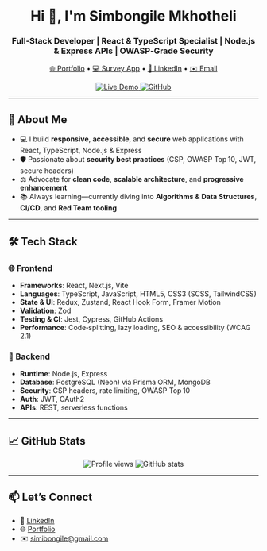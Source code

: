 <h1 align="center">Hi 👋, I'm Simbongile Mkhotheli</h1>
<h3 align="center">Full‑Stack Developer | React & TypeScript Specialist | Node.js & Express APIs | OWASP‑Grade Security</h3>

<p align="center">
  <a href="https://simbongile-mkoteli.vercel.app" target="_blank">🌐 Portfolio</a> • 
  <a href="https://github.com/simbongile-mkhotheli/survey-app" target="_blank">💻 Survey App</a> • 
  <a href="https://linkedin.com/in/mkoteli" target="_blank">💼 LinkedIn</a> • 
  <a href="mailto:simbongile@gmail.com">✉️ Email</a>
</p>

<p align="center">
  <a href="survey-app-beta-ivory.vercel.app/" target="_blank">
    <img src="https://img.shields.io/badge/demo-live-brightgreen" alt="Live Demo" />
  </a>
  <a href="https://github.com/simbongile-mkhotheli/survey-app" target="_blank">
    <img src="https://img.shields.io/badge/code-GitHub-blue" alt="GitHub" />
  </a>
</p>

---

## 🚀 About Me

- 💻 I build **responsive**, **accessible**, and **secure** web applications with React, TypeScript, Node.js & Express  
- 🛡️ Passionate about **security best practices** (CSP, OWASP Top 10, JWT, secure headers)  
- ⚖️ Advocate for **clean code**, **scalable architecture**, and **progressive enhancement**  
- 📚 Always learning—currently diving into **Algorithms & Data Structures**, **CI/CD**, and **Red Team tooling**

---

## 🛠️ Tech Stack

### 🌐 Frontend

- **Frameworks**: React, Next.js, Vite  
- **Languages**: TypeScript, JavaScript, HTML5, CSS3 (SCSS, TailwindCSS)  
- **State & UI**: Redux, Zustand, React Hook Form, Framer Motion  
- **Validation**: Zod  
- **Testing & CI**: Jest, Cypress, GitHub Actions  
- **Performance**: Code‑splitting, lazy loading, SEO & accessibility (WCAG 2.1)

### 🔧 Backend

- **Runtime**: Node.js, Express  
- **Database**: PostgreSQL (Neon) via Prisma ORM, MongoDB  
- **Security**: CSP headers, rate limiting, OWASP Top 10  
- **Auth**: JWT, OAuth2  
- **APIs**: REST, serverless functions

---

## 📈 GitHub Stats

<p align="center">
  <img src="https://komarev.com/ghpvc/?username=simbongile-mkhotheli&label=Profile%20views&color=0e75b6&style=flat" alt="Profile views" />
  <img src="https://github-readme-stats.vercel.app/api?username=simbongile-mkhotheli&show_icons=true&theme=default" alt="GitHub stats" />
</p>

---

## 📫 Let’s Connect

- 💼 [LinkedIn](https://linkedin.com/in/mkoteli)  
- 🌐 [Portfolio](https://simbongile-mkoteli.vercel.app)  
- ✉️ simibongile@gmail.com  
